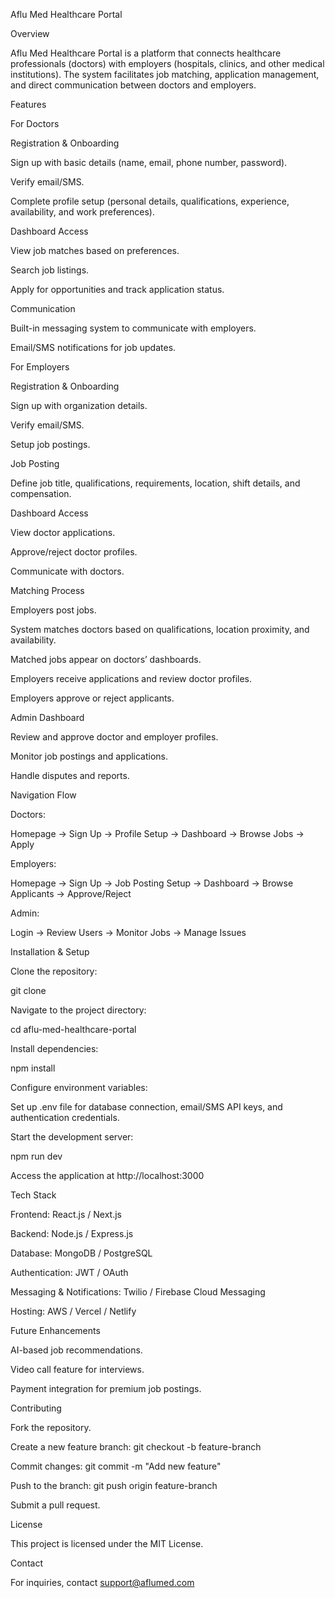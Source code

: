 Aflu Med Healthcare Portal

Overview

Aflu Med Healthcare Portal is a platform that connects healthcare professionals (doctors) with employers (hospitals, clinics, and other medical institutions). The system facilitates job matching, application management, and direct communication between doctors and employers.

Features

For Doctors

Registration & Onboarding

Sign up with basic details (name, email, phone number, password).

Verify email/SMS.

Complete profile setup (personal details, qualifications, experience, availability, and work preferences).

Dashboard Access

View job matches based on preferences.

Search job listings.

Apply for opportunities and track application status.

Communication

Built-in messaging system to communicate with employers.

Email/SMS notifications for job updates.

For Employers

Registration & Onboarding

Sign up with organization details.

Verify email/SMS.

Setup job postings.

Job Posting

Define job title, qualifications, requirements, location, shift details, and compensation.

Dashboard Access

View doctor applications.

Approve/reject doctor profiles.

Communicate with doctors.

Matching Process

Employers post jobs.

System matches doctors based on qualifications, location proximity, and availability.

Matched jobs appear on doctors’ dashboards.

Employers receive applications and review doctor profiles.

Employers approve or reject applicants.

Admin Dashboard

Review and approve doctor and employer profiles.

Monitor job postings and applications.

Handle disputes and reports.

Navigation Flow

Doctors:

Homepage → Sign Up → Profile Setup → Dashboard → Browse Jobs → Apply

Employers:

Homepage → Sign Up → Job Posting Setup → Dashboard → Browse Applicants → Approve/Reject

Admin:

Login → Review Users → Monitor Jobs → Manage Issues

Installation & Setup

Clone the repository:

git clone 

Navigate to the project directory:

cd aflu-med-healthcare-portal

Install dependencies:

npm install

Configure environment variables:

Set up .env file for database connection, email/SMS API keys, and authentication credentials.

Start the development server:

npm run dev

Access the application at http://localhost:3000

Tech Stack

Frontend: React.js / Next.js

Backend: Node.js / Express.js

Database: MongoDB / PostgreSQL

Authentication: JWT / OAuth

Messaging & Notifications: Twilio / Firebase Cloud Messaging

Hosting: AWS / Vercel / Netlify

Future Enhancements

AI-based job recommendations.

Video call feature for interviews.

Payment integration for premium job postings.

Contributing

Fork the repository.

Create a new feature branch: git checkout -b feature-branch

Commit changes: git commit -m "Add new feature"

Push to the branch: git push origin feature-branch

Submit a pull request.

License

This project is licensed under the MIT License.

Contact

For inquiries, contact support@aflumed.com